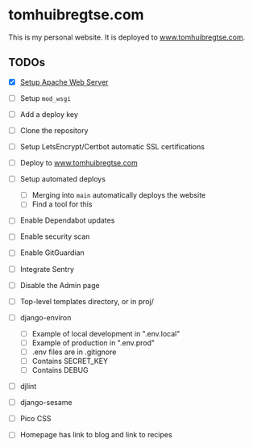 # tomhuibregtse.com
This is my personal website. It is deployed to www.tomhuibregtse.com.

## TODOs
- [X] [Setup Apache Web Server](https://www.digitalocean.com/community/tutorials/how-to-install-the-apache-web-server-on-debian-11)
- [ ] Setup `mod_wsgi`
- [ ] Add a deploy key
- [ ] Clone the repository
- [ ] Setup LetsEncrypt/Certbot automatic SSL certifications
- [ ] Deploy to www.tomhuibregtse.com
- [ ] Setup automated deploys
  - [ ] Merging into `main` automatically deploys the website
  - [ ] Find a tool for this
- [ ] Enable Dependabot updates
- [ ] Enable security scan
- [ ] Enable GitGuardian
- [ ] Integrate Sentry
- [ ] Disable the Admin page
- [ ] Top-level templates directory, or in proj/
- [ ] django-environ
  - [ ] Example of local development in ".env.local"
  - [ ] Example of production in ".env.prod"
  - [ ] .env files are in .gitignore
  - [ ] Contains SECRET_KEY
  - [ ] Contains DEBUG
- [ ] djlint
- [ ] django-sesame
- [ ] Pico CSS
- [ ] Homepage has link to blog and link to recipes

